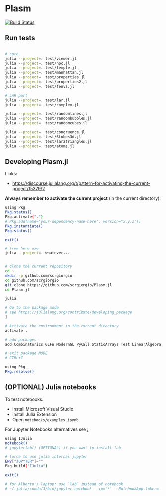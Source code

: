 # Plasm

[![Build Status](https://github.com/scrgiorgio/Plasm.jl/actions/workflows/CI.yml/badge.svg?branch=master)](https://github.com/scrgiorgio/Plasm.jl/actions/workflows/CI.yml?query=branch%3Amaster)


## Run tests

```bash

# core
julia --project=. test/viewer.jl
julia --project=. test/hpc.jl
julia --project=. test/temple.jl
julia --project=. test/manhattan.jl
julia --project=. test/properties.jl
julia --project=. test/properties2.jl
julia --project=. test/fenvs.jl

# LAR part
julia --project=. test/lar.jl
julia --project=. test/complex.jl

julia --project=. test/randomlines.jl
julia --project=. test/randombubbles.jl
julia --project=. test/randomcubes.jl

julia --project=. test/congruence.jl
julia --project=. test/3tubes3d.jl
julia --project=. test/lar2triangles.jl
julia --project=. test/atoms.jl
```

## Developing Plasm.jl

Links:
- https://discourse.julialang.org/t/pattern-for-activating-the-current-project/15379/2

**Always remember to activate the current project** (in the current directory):

```bash
using Pkg
Pkg.status()
Pkg.activate(".")
# Pkg.add(name="your-dependency-name-here", version="x.y.z"))
Pkg.instantiate()
Pkg.status()

exit()

# from here use
julia --project=. whatever...
```

```bash

# clone the current repository
cd ~
mkdir -p github.com/scrgiorgio
cd github.com/scrgiorgio
git clone https://github.com/scrgiorgio/Plasm.jl
cd Plasm.jl

julia

# Go to the package mode
# see https://julialang.org/contribute/developing_package
] 

# Activate the environment in the current directory
activate .

# add packages
add Combinatorics GLFW ModernGL PyCall StaticArrays Test LinearAlgebra DataStructures SparseArrays NearestNeighbors Triangulate IntervalTrees QHull CoordinateTransformations Rotations GeometryBasics Colors MeshCat FileIO MeshIO Meshing IJulia 

# exit package MODE
# CTRL+C 

using Pkg
Pkg.resolve()
```

## (OPTIONAL) Julia notebooks

To test notebooks:
- install Microsoft Visual Studio
- install Julia Extension
- Open `notebooks/examples.ipynb`

For Jupyter Notebooks alternatives see [ :](https://marketsplash.com/julia-ides/)

```bash
using IJulia
notebook()
# jupyterlab() (OPTIONAL) if you want to install lab

# force to use julia internal jupyter
ENV["JUPYTER"]=""
Pkg.build("IJulia")

exit()

# for Alberto's laptop: use `lab` instead of notebook
# ~/.julia/conda/3/bin/jupyter notebook --ip='*' --NotebookApp.token='' --NotebookApp.password=''
```

